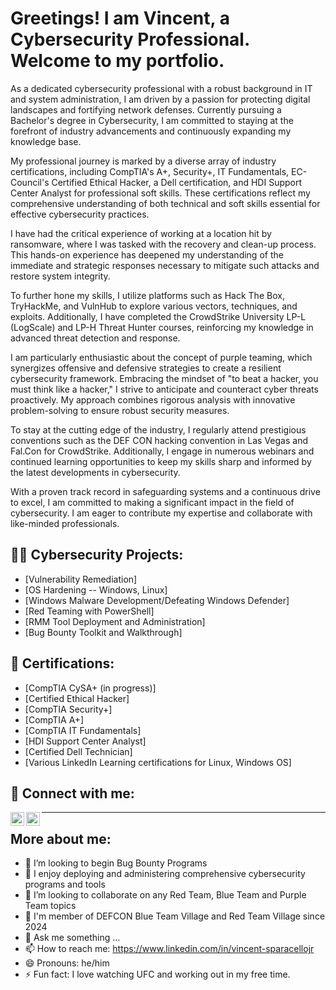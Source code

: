 <h1>Greetings! I am Vincent, a Cybersecurity Professional. Welcome to my portfolio. </h1>

</h2> As a dedicated cybersecurity professional with a robust background in IT and system administration, I am driven by a passion for protecting digital landscapes and fortifying network defenses. Currently pursuing a Bachelor's degree in Cybersecurity, I am committed to staying at the forefront of industry advancements and continuously expanding my knowledge base.

My professional journey is marked by a diverse array of industry certifications, including CompTIA's A+, Security+, IT Fundamentals, EC-Council's Certified Ethical Hacker, a Dell certification, and HDI Support Center Analyst for professional soft skills. These certifications reflect my comprehensive understanding of both technical and soft skills essential for effective cybersecurity practices.

I have had the critical experience of working at a location hit by ransomware, where I was tasked with the recovery and clean-up process. This hands-on experience has deepened my understanding of the immediate and strategic responses necessary to mitigate such attacks and restore system integrity.

To further hone my skills, I utilize platforms such as Hack The Box, TryHackMe, and VulnHub to explore various vectors, techniques, and exploits. Additionally, I have completed the CrowdStrike University LP-L (LogScale) and LP-H Threat Hunter courses, reinforcing my knowledge in advanced threat detection and response.

I am particularly enthusiastic about the concept of purple teaming, which synergizes offensive and defensive strategies to create a resilient cybersecurity framework. Embracing the mindset of "to beat a hacker, you must think like a hacker," I strive to anticipate and counteract cyber threats proactively. My approach combines rigorous analysis with innovative problem-solving to ensure robust security measures.

To stay at the cutting edge of the industry, I regularly attend prestigious conventions such as the DEF CON hacking convention in Las Vegas and Fal.Con for CrowdStrike. Additionally, I engage in numerous webinars and continued learning opportunities to keep my skills sharp and informed by the latest developments in cybersecurity.

With a proven track record in safeguarding systems and a continuous drive to excel, I am committed to making a significant impact in the field of cybersecurity. I am eager to contribute my expertise and collaborate with like-minded professionals. </h2>

<h2>👨‍💻 Cybersecurity Projects:</h2>

  - [Vulnerability Remediation]
  - [OS Hardening -- Windows, Linux]
  - [Windows Malware Development/Defeating Windows Defender]
  - [Red Teaming with PowerShell]
  - [RMM Tool Deployment and Administration]
  - [Bug Bounty Toolkit and Walkthrough]

<h2>📃 Certifications:</h2>

   - [CompTIA CySA+ (in progress)]
   - [Certified Ethical Hacker]
   - [CompTIA Security+]
   - [CompTIA A+]
   - [CompTIA IT Fundamentals]
   - [HDI Support Center Analyst]
   - [Certified Dell Technician]
   - [Various LinkedIn Learning certifications for Linux, Windows OS]
   
    
<h2> 🤳 Connect with me:</h2>

<a href="Coming Soon" target="_blank">
  <img align="left" alt="Coming Soon | YouTube" width="22px" src="https://cdn.jsdelivr.net/npm/simple-icons@v3/icons/youtube.svg" />
</a>
<a href="https://www.linkedin.com/in/vincent-sparacellojr" target="_blank">
  <img align="left" alt="vjsparacello | LinkedIn" width="22px" src="https://cdn.jsdelivr.net/npm/simple-icons@v3/icons/linkedin.svg" />
</a>

-----------------------------------------------------------


<h2> More about me:  </h2>

- 🔭 I’m looking to begin Bug Bounty Programs
- 🌱 I enjoy deploying and administering comprehensive cybersecurity programs and tools
- 👯 I’m looking to collaborate on any Red Team, Blue Team and Purple Team topics
- 🤔 I'm member of DEFCON Blue Team Village and Red Team Village since 2024 
- 💬 Ask me something ...
- 📫 How to reach me: https://www.linkedin.com/in/vincent-sparacellojr
- 😄 Pronouns: he/him
- ⚡ Fun fact: I love watching UFC and working out in my free time.   

